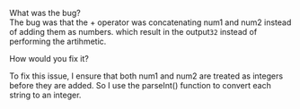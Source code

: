 What was the bug? <br>
The bug was that the + operator was concatenating num1 and num2 instead of adding them as numbers. which result in the output`32` instead of performing the artihmetic.<br>

How would you fix it? <br>

To fix this issue, I ensure that both num1 and num2 are treated as integers before they are added. So I use the parseInt() function to convert each string to an integer. 